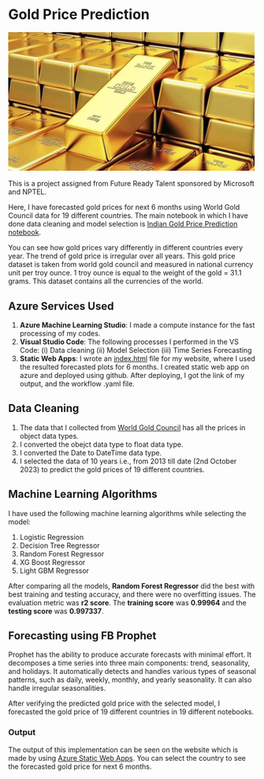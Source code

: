 # Gold Price Prediction

<img src="Images/gold.jpg" alt="Gold Image" width="500">


This is a project assigned from Future Ready Talent sponsored by Microsoft and NPTEL.

Here, I have forecasted gold prices for next 6 months using World Gold Council data for 19 different countries. The main notebook in which I have done data cleaning and model selection is [Indian Gold Price Prediction notebook](https://github.com/akritiupadhyay-au/NPTEL_Microsoft_Project/blob/main/Notebooks/IndianGoldPricePrediction.ipynb).

You can see how gold prices vary differently in different countries every year. The trend of gold price is irregular over all years. This gold price dataset is taken from world gold council and measured in national currency unit per troy ounce. 1 troy ounce is equal to the weight of the gold = 31.1 grams. This dataset contains all the currencies of the world.

## Azure Services Used

1. **Azure Machine Learning Studio**:
     I made a compute instance for the fast processing of my codes.
2. **Visual Studio Code**:
     The following processes I performed in the VS Code:
      (i)   Data cleaning
      (ii)  Model Selection
      (iii) Time Series Forecasting  
3. **Static Web Apps**: I wrote an [index.html](Images/index.html) file for my website, where I used the resulted forecasted plots for 6 months. I created static web app on azure and deployed using github. After deploying, I got the link of my output, and the workflow .yaml file.

## Data Cleaning
1. The data that I collected from [World Gold Council](https://www.gold.org/goldhub/data/gold-prices) has all the prices in object data types.
2. I converted the obejct data type to float data type.
3. I converted the Date to DateTime data type.
4. I selected the data of 10 years i.e., from 2013 till date (2nd October 2023) to predict the gold prices of 19 different countries. 

## Machine Learning Algorithms

I have used the following machine learning algorithms while selecting the model:
1. Logistic Regression
2. Decision Tree Regressor
3. Random Forest Regressor
4. XG Boost Regressor
5. Light GBM Regressor

After comparing all the models, **Random Forest Regressor** did the best with best training and testing accuracy, and there were no overfitting issues. The evaluation metric was **r2 score**. The **training score** was **0.99964** and the **testing score** was **0.997337**. 

## Forecasting using FB Prophet

Prophet has the ability to produce accurate forecasts with minimal effort. It decomposes a time series into three main components: trend, seasonality, and holidays. It automatically detects and handles various types of seasonal patterns, such as daily, weekly, monthly, and yearly seasonality. It can also handle irregular seasonalities.

After verifying the predicted gold price with the selected model, I forecasted the gold price of 19 different countries in 19 different notebooks.

### Output

The output of this implementation can be seen on the website which is made by using [Azure Static Web Apps](https://kind-pond-05f8bb410.3.azurestaticapps.net/). You can select the country to see the forecasted gold price for next 6 months.
